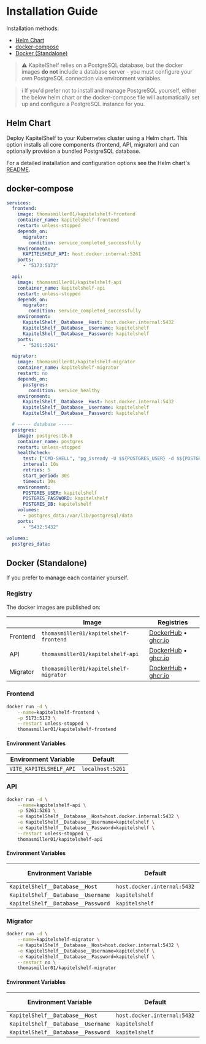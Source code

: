 # Installation Guide

Installation methods:

- [Helm Chart](#helm-chart)
- [docker-compose](#docker-compose)
- [Docker (Standalone)](#docker-standalone)

> ⚠️ KapitelShelf relies on a PostgreSQL database, but the docker images **do not** include a database server - you must configure your own PostgreSQL connection via environment variables.

> ℹ️ If you'd prefer not to install and manage PostgreSQL yourself, either the below helm chart or the docker-compose file will automatically set up and configure a PostgreSQL instance for you.

## Helm Chart

Deploy KapitelShelf to your Kubernetes cluster using a Helm chart. This option installs all core components (frontend, API, migrator) and can optionally provision a bundled PostgreSQL database.

For a detailed installation and configuration options see the Helm chart's [README](../helm/kapitelshelf/README.md).

## docker-compose

```yaml
services:
  frontend:
    image: thomasmiller01/kapitelshelf-frontend
    container_name: kapitelshelf-frontend
    restart: unless-stopped
    depends_on:
      migrator:
        condition: service_completed_successfully
    environment:
      KAPITELSHELF_API: host.docker.internal:5261
    ports:
      - "5173:5173"

  api:
    image: thomasmiller01/kapitelshelf-api
    container_name: kapitelshelf-api
    restart: unless-stopped
    depends_on:
      migrator:
        condition: service_completed_successfully
    environment:
      KapitelShelf__Database__Host: host.docker.internal:5432
      KapitelShelf__Database__Username: kapitelshelf
      KapitelShelf__Database__Password: kapitelshelf
    ports:
      - "5261:5261"

  migrator:
    image: thomasmiller01/kapitelshelf-migrator
    container_name: kapitelshelf-migrator
    restart: no
    depends_on:
      postgres:
        condition: service_healthy
    environment:
      KapitelShelf__Database__Host: host.docker.internal:5432
      KapitelShelf__Database__Username: kapitelshelf
      KapitelShelf__Database__Password: kapitelshelf

  # ----- database -----
  postgres:
    image: postgres:16.8
    container_name: postgres
    restart: unless-stopped
    healthcheck:
      test: ["CMD-SHELL", "pg_isready -U $${POSTGRES_USER} -d $${POSTGRES_DB}"]
      interval: 10s
      retries: 5
      start_period: 30s
      timeout: 10s
    environment:
      POSTGRES_USER: kapitelshelf
      POSTGRES_PASSWORD: kapitelshelf
      POSTGRES_DB: kapitelshelf
    volumes:
      - postgres_data:/var/lib/postgresql/data
    ports:
      - "5432:5432"

volumes:
  postgres_data:
```

## Docker (Standalone)

If you prefer to manage each container yourself.

### Registry

The docker images are published on:

|          | Image                                  | Registries                                                                                                                                                                  |
| -------- | -------------------------------------- | --------------------------------------------------------------------------------------------------------------------------------------------------------------------------- |
| Frontend | `thomasmiller01/kapitelshelf-frontend` | [DockerHub](https://hub.docker.com/r/thomasmiller01/kapitelshelf-frontend) • [ghcr.io](https://github.com/thomasmiller01/KapitelShelf/pkgs/container/kapitelshelf-frontend) |
| API      | `thomasmiller01/kapitelshelf-api`      | [DockerHub](https://hub.docker.com/r/thomasmiller01/kapitelshelf-api) • [ghcr.io](https://github.com/thomasmiller01/KapitelShelf/pkgs/container/kapitelshelf-api)           |
| Migrator | `thomasmiller01/kapitelshelf-migrator` | [DockerHub](https://hub.docker.com/r/thomasmiller01/kapitelshelf-migrator) • [ghcr.io](https://github.com/thomasmiller01/KapitelShelf/pkgs/container/kapitelshelf-migrator) |

### Frontend

```bash
docker run -d \
    --name=kapitelshelf-frontend \
    -p 5173:5173 \
    --restart unless-stopped \
    thomasmiller01/kapitelshelf-frontend
```

#### Environment Variables

| Environment Variable    | Default          |
| ----------------------- | ---------------- |
| `VITE_KAPITELSHELF_API` | `localhost:5261` |

### API

```bash
docker run -d \
    --name=kapitelshelf-api \
    -p 5261:5261 \
    -e KapitelShelf__Database__Host=host.docker.internal:5432 \
    -e KapitelShelf__Database__Username=kapitelshelf \
    -e KapitelShelf__Database__Password=kapitelshelf \
    --restart unless-stopped \
    thomasmiller01/kapitelshelf-api
```

#### Environment Variables

| Environment Variable               | Default                     | Settings Path (appsettings.json) |
| ---------------------------------- | --------------------------- | -------------------------------- |
| `KapitelShelf__Database__Host`     | `host.docker.internal:5432` | `KapitelShelf.Database.Host`     |
| `KapitelShelf__Database__Username` | `kapitelshelf`              | `KapitelShelf.Database.Username` |
| `KapitelShelf__Database__Password` | `kapitelshelf`              | `KapitelShelf.Database.Password` |

### Migrator

```bash
docker run -d \
    --name=kapitelshelf-migrator \
    -e KapitelShelf__Database__Host=host.docker.internal:5432 \
    -e KapitelShelf__Database__Username=kapitelshelf \
    -e KapitelShelf__Database__Password=kapitelshelf \
    --restart no \
    thomasmiller01/kapitelshelf-migrator
```

#### Environment Variables

| Environment Variable               | Default                     | Settings Path (appsettings.json) |
| ---------------------------------- | --------------------------- | -------------------------------- |
| `KapitelShelf__Database__Host`     | `host.docker.internal:5432` | `KapitelShelf.Database.Host`     |
| `KapitelShelf__Database__Username` | `kapitelshelf`              | `KapitelShelf.Database.Username` |
| `KapitelShelf__Database__Password` | `kapitelshelf`              | `KapitelShelf.Database.Password` |
